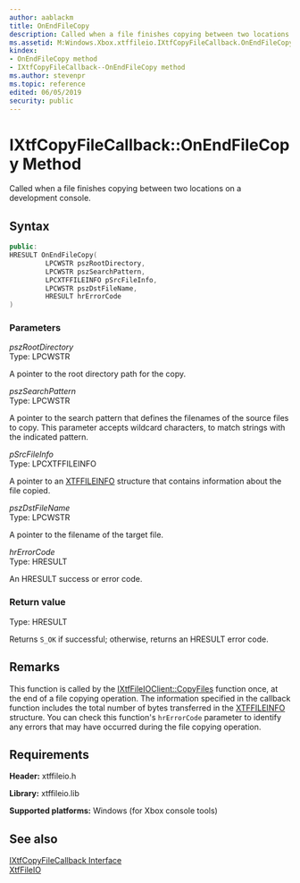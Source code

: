 ```yaml
---
author: aablackm
title: OnEndFileCopy
description: Called when a file finishes copying between two locations on a development console.
ms.assetid: M:Windows.Xbox.xtffileio.IXtfCopyFileCallback.OnEndFileCopy(LPCWSTR,LPCWSTR,LPCXTFFILEINFO,LPCWSTR,HRESULT)
kindex:
- OnEndFileCopy method
- IXtfCopyFileCallback--OnEndFileCopy method
ms.author: stevenpr
ms.topic: reference
edited: 06/05/2019
security: public
---
```


# IXtfCopyFileCallback::OnEndFileCopy Method
  
Called when a file finishes copying between two locations on a development console.  
  
<a id="syntaxSection"></a>
  
## Syntax
  
```cpp
public:
HRESULT OnEndFileCopy(
         LPCWSTR pszRootDirectory,
         LPCWSTR pszSearchPattern,
         LPCXTFFILEINFO pSrcFileInfo,
         LPCWSTR pszDstFileName,
         HRESULT hrErrorCode
)  
```
  
<a id="parametersSection"></a>
  
### Parameters
  
*pszRootDirectory*  
Type: LPCWSTR  
  
A pointer to the root directory path for the copy.  
  
*pszSearchPattern*  
Type: LPCWSTR  
  
A pointer to the search pattern that defines the filenames of the source files to copy. This parameter accepts wildcard characters, to match strings with the indicated pattern.  
  
*pSrcFileInfo*  
Type: LPCXTFFILEINFO  
  
A pointer to an [XTFFILEINFO](../../../structures/xtffileinfo-xtffileio-xbox-microsoft-t.md) structure that contains information about the file copied.  
  
*pszDstFileName*  
Type: LPCWSTR  
  
A pointer to the filename of the target file.  
  
*hrErrorCode*  
Type: HRESULT  
  
An HRESULT success or error code.
  
<a id="retvalSection"></a>
  
### Return value
  
Type: HRESULT  
  
Returns `S_OK` if successful; otherwise, returns an HRESULT error code.  
  
<a id="remarksSection"></a>
  
## Remarks
  
This function is called by the [IXtfFileIOClient::CopyFiles](../../IXtfFileIOClient/methods/copyfiles-ixtffileioclient-xtffileio-xbox-microsoft-m.md) function once, at the end of a file copying operation. The information specified in the callback function includes the total number of bytes transferred in the [XTFFILEINFO](../../../structures/xtffileinfo-xtffileio-xbox-microsoft-t.md) structure. You can check this function's `hrErrorCode` parameter to identify any errors that may have occurred during the file copying operation.  
  
<a id="requirementsSection"></a>
  
## Requirements
  
**Header:** xtffileio.h  
  
**Library:** xtffileio.lib  
  
**Supported platforms:** Windows (for Xbox console tools)  
  
<a id="seealsoSection"></a>
  
## See also
  
[IXtfCopyFileCallback Interface](../ixtfcopyfilecallback-xtffileio-xbox-microsoft-t.md)  
[XtfFileIO](../../../xtffileio-xbox-microsoft-n.md)  
  